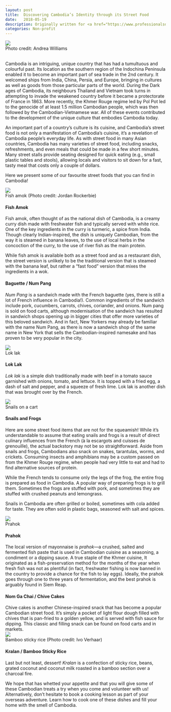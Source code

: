 ```yaml
---
layout: post
title:  Discovering Cambodia’s Identity through its Street Food
date:   2018-05-19
description: Originally written for <a href="https://www.professionalsdoinggood.com/about-cambodia/discovering-cambodias-identity-through-its-street-food/" target="blank">Professionals doing good</a>
categories: Non-profit
---
```


<div class="img_post">
	<img class="col three" src="/img/2018-05-19_Feature.jpg">
</div>
<div class="col three caption">
	Photo credit: Andrea Williams 
</div>
<br/>

Cambodia is an intriguing, unique country that has had a tumultuous and colourful past. Its location as the southern region of the Indochina Peninsula enabled it to become an important part of sea trade in the 2nd century. It welcomed ships from India, China, Persia, and Europe, bringing in cultures as well as goods from those particular parts of the world. During the Dark ages of Cambodia, its neighbours Thailand and Vietnam took turns in attempting to invade the weakened country before it became a protectorate of France in 1863. More recently, the Khmer Rouge regime led by Pol Pot led to the genocide of at least 1.5 million Cambodian people, which was then followed by the Cambodian-Vietnamese war. All of these events contributed to the development of the unique culture that embodies Cambodia today.

An important part of a country’s culture is its cuisine, and Cambodia’s street food is not only a manifestation of Cambodia’s cuisine, it’s a revelation of Cambodia people’s everyday life. As with street food in many Asian countries, Cambodia has many varieties of street food, including snacks, refreshments, and even meals that could be made in a few short minutes. Many street stalls provide seating designed for quick eating (e.g., small plastic tables and stools), allowing locals and visitors to sit down for a fast, tasty meal that costs only a couple of dollars.

Here we present some of our favourite street foods that you can find in Cambodia!

<div class="img_post">
	<img class="col three" src="/img/2018-05-19_FishAmok.jpg">
</div>
<div class="col three caption">
	Fish amok (Photo credit: Jordan Rockerbie) 
</div>
<h4>Fish Amok</h4>

Fish amok, often thought of as the national dish of Cambodia, is a creamy curry dish made with freshwater fish and typically served with white rice. One of the key ingredients in the curry is turmeric, a spice from India. Though clearly Indian-inspired, the dish is uniquely Cambodian, from the way it is steamed in banana leaves, to the use of local herbs in the concoction of the curry, to the use of river fish as the main protein.

While fish amok is available both as a street food and as a restaurant dish, the street version is unlikely to be the traditional version that is steamed with the banana leaf, but rather a “fast food” version that mixes the ingredients in a wok.
<br/>

<h4>Baguette / Num Pang</h4>

<i>Num Pang</i> is a sandwich made with the French baguette (yes, there is still a lot of French influence in Cambodia!). Common ingredients of the sandwich include pork, cucumbers, carrots, chives, coriander, and onions. Num pang is sold on food carts, although modernisation of the sandwich has resulted in sandwich shops opening up in bigger cities that offer more varieties of this beloved sandwich. And in fact, New Yorkers may already be familiar with the name Num Pang, as there is now a sandwich shop of the same name in New York that sells the Cambodian-inspired namesake and has proven to be very popular in the city.
<br/>

<div class="img_post">
	<img class="col three" src="/img/2018-05-19_Loklak.jpg">
</div>
<div class="col three caption">
	Lok lak 
</div>
<h4>Lok Lak</h4>

<i>Lok lak</i> is a simple dish traditionally made with beef in a tomato sauce garnished with onions, tomato, and lettuce. It is topped with a fried egg, a dash of salt and pepper, and a squeeze of fresh lime. Lok lak is another dish that was brought over by the French.
<br/>

<div class="img_post">
	<img class="col three" src="/img/2018-05-19_Snails.jpg">
</div>
<div class="col three caption">
	Snails on a cart 
</div>
<h4>Snails and Frogs</h4>

Here are some street food items that are not for the squeamish! While it’s understandable to assume that eating snails and frogs is a result of direct culinary influences from the French (à la escargots and cuisses de grenouille), the actual backstory may not be so straightforward. Aside from snails and frogs, Cambodians also snack on snakes, tarantulas, worms, and crickets. Consuming insects and amphibians may be a custom passed on from the Khmer Rouge regime, when people had very little to eat and had to find alternative sources of protein.

While the French tends to consume only the legs of the frog, the entire frog is prepared as food in Cambodia. A popular way of preparing frogs is to grill them. Sometimes the frogs are stuffed with pork, and sometimes they are stuffed with crushed peanuts and lemongrass.

Snails in Cambodia are often grilled or boiled, sometimes with cola added for taste. They are often sold in plastic bags, seasoned with salt and spices.
<br/>

<div class="img_post">
	<img class="col three" src="/img/2018-05-19_Prahok.png">
</div>
<div class="col three caption">
	Prahok 
</div>
<h4>Prahok</h4>

The local version of mayonnaise is <i>prahok</i>—a crushed, salted and fermented fish paste that is used in Cambodian cuisine as a seasoning, a condiment or a dipping sauce. A true staple of the Khmer cuisine, It originated as a fish-preservation method for the months of the year when fresh fish was not as plentiful (in fact, freshwater fishing is now banned in the country to provide a chance for the fish to lay eggs). Ideally, the prahok goes through one to three years of fermentation, and the best prahok is arguably found in Siem Reap.
<br/>

<h4>Nom Ga Chai / Chive Cakes</h4>
Chive cakes is another Chinese-inspired snack that has become a popular Cambodian street food. It’s simply a pocket of light flour dough filled with chives that is pan-fried to a golden yellow, and is served with fish sauce for dipping. This classic and filling snack can be found on food carts and in markets.
<br/>


<div class="img_post">
	<img class="col three" src="/img/2018-05-19_BambooRice.jpg">
</div>
<div class="col three caption">
	Bamboo sticky rice (Photo credit: Ivo Verhaar)
</div>
<h4>Kralan / Bamboo Sticky Rice</h4>

Last but not least, dessert! <i>Kralan</i> is a confection of sticky rice, beans, grated coconut and coconut milk roasted in a bamboo section over a charcoal fire.
<br/>

We hope that has whetted your appetite and that you will give some of these Cambodian treats a try when you come and volunteer with us! Alternatively, don’t hesitate to book a cooking lesson as part of your overseas adventure. Learn how to cook one of these dishes and fill your home with the smell of Cambodia.
